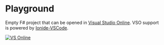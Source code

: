# Playground

Empty F# project that can be opened in [Visual Studio Online](https://visualstudio.microsoft.com/services/visual-studio-online/). VSO support is powered by [Ionide-VSCode](https://ionide.io).

<!-- or [Gitpod](https://gitpod.io/) -->
<!-- [![Open in Gitpod](https://gitpod.io/button/open-in-gitpod.svg)](https://gitpod.io/#https://github.com/Ionide/Playground) -->


<a href="https://online.visualstudio.com/environments/new?name=Playground&repo=Ionide/Playground"><img src="https://img.shields.io/static/v1?style=flat-square&logo=microsoft&label=VS%20Online&message=Create&color=blue" alt="VS Online"></a>